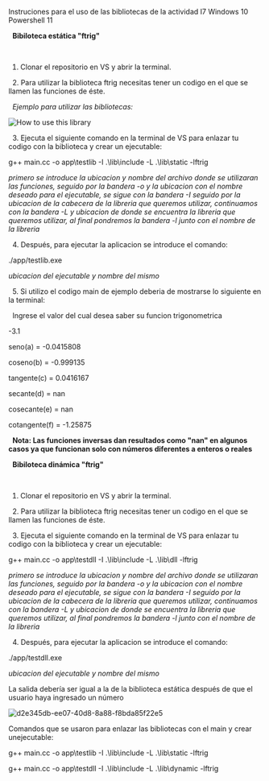 Instruciones para el uso de las bibliotecas de la actividad I7 Windows 10 Powershell 11


&nbsp;
**Bibiloteca estática "ftrig"**


&nbsp;
1. Clonar el repositorio en VS y abrir la terminal.


&nbsp;
2. Para utilizar la biblioteca ftrig necesitas tener un codigo en el que se llamen las funciones de éste.


&nbsp;
*Ejemplo para utilizar las bibliotecas:*

![How to use this library](https://user-images.githubusercontent.com/110647400/185806984-670e558a-1582-46fe-9401-f2528347b2c5.png)


&nbsp;
3. Ejecuta el siguiente comando en la terminal de VS para enlazar tu codigo con la biblioteca y crear un ejecutable: 

g++ main.cc -o app\testlib -I .\lib\include -L .\lib\static -lftrig

*primero se introduce la ubicacion y nombre del archivo donde se utilizaran las funciones, seguido por la bandera -o y la ubicacion con el nombre deseado
para el ejecutable, se sigue con la bandera -I seguido por la ubicacion de la cabecera de la libreria que queremos utilizar, continuamos con la bandera
-L y ubicacion de donde se encuentra la libreria que queremos utilizar, al final pondremos la bandera -l junto con el nombre de la libreria*


&nbsp;
4. Después, para ejecutar la aplicacion se introduce el comando: 

./app/testlib.exe

*ubicacion del ejecutable y nombre del mismo*


&nbsp;
5. Si utilizo el codigo main de ejemplo deberia de mostrarse lo siguiente en la terminal:


&nbsp;
Ingrese el valor del cual desea saber su funcion trigonometrica

-3.1

seno(a) = -0.0415808

coseno(b) = -0.999135

tangente(c) = 0.0416167

secante(d) = nan

cosecante(e) = nan

cotangente(f) = -1.25875


&nbsp;
**Nota: Las funciones inversas dan resultados como "nan" en algunos casos ya que funcionan solo con números diferentes a enteros o reales**



&nbsp;
**Bibiloteca dinámica "ftrig"**


&nbsp;
1. Clonar el repositorio en VS y abrir la terminal.


&nbsp;
2. Para utilizar la biblioteca ftrig necesitas tener un codigo en el que se llamen las funciones de éste.


&nbsp;
3. Ejecuta el siguiente comando en la terminal de VS para enlazar tu codigo con la biblioteca y crear un ejecutable: 

g++ main.cc -o app\testdll -I .\lib\include -L .\lib\dll -lftrig

*primero se introduce la ubicacion y nombre del archivo donde se utilizaran las funciones, seguido por la bandera -o y la ubicacion con el nombre deseado
para el ejecutable, se sigue con la bandera -I seguido por la ubicacion de la cabecera de la libreria que queremos utilizar, continuamos con la bandera
-L y ubicacion de donde se encuentra la libreria que queremos utilizar, al final pondremos la bandera -l junto con el nombre de la libreria*


&nbsp;
4. Después, para ejecutar la aplicacion se introduce el comando: 

./app/testdll.exe

*ubicacion del ejecutable y nombre del mismo*


La salida debería ser igual a la de la biblioteca estática después de que el usuario haya ingresado un número


![d2e345db-ee07-40d8-8a88-f8bda85f22e5](https://user-images.githubusercontent.com/109250047/182996997-689d5de0-ef61-4282-b7e5-e85f22585291.jpg)


Comandos que se usaron para enlazar las bibliotecas con el main y crear unejecutable:


g++ main.cc -o app\testlib -I .\lib\include -L .\lib\static -lftrig


g++ main.cc -o app\testdll -I .\lib\include -L .\lib\dynamic -lftrig
